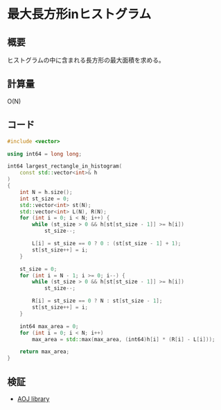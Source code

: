 # 最大長方形inヒストグラム
## 概要
ヒストグラムの中に含まれる長方形の最大面積を求める。

## 計算量
O(N)

## コード
```cpp
#include <vector>

using int64 = long long;

int64 largest_rectangle_in_histogram(
    const std::vector<int>& h
)
{
    int N = h.size();
    int st_size = 0;
    std::vector<int> st(N);
    std::vector<int> L(N), R(N);
    for (int i = 0; i < N; i++) {
        while (st_size > 0 && h[st[st_size - 1]] >= h[i])
            st_size--;

        L[i] = st_size == 0 ? 0 : (st[st_size - 1] + 1);
        st[st_size++] = i;
    }

    st_size = 0;
    for (int i = N - 1; i >= 0; i--) {
        while (st_size > 0 && h[st[st_size - 1]] >= h[i])
            st_size--;

        R[i] = st_size == 0 ? N : st[st_size - 1];
        st[st_size++] = i;
    }

    int64 max_area = 0;
    for (int i = 0; i < N; i++)
        max_area = std::max(max_area, (int64)h[i] * (R[i] - L[i]));

    return max_area;
}
```

## 検証
- [AOJ library](https://onlinejudge.u-aizu.ac.jp/courses/library/7/DPL/3/DPL_3_C)